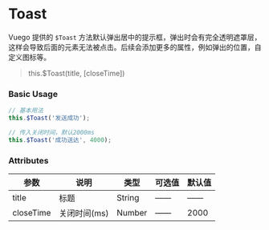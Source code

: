# Toast

Vuego 提供的 `$Toast` 方法默认弹出居中的提示框，弹出时会有完全透明遮罩层，这样会导致后面的元素无法被点击。后续会添加更多的属性，例如弹出的位置，自定义图标等。

> this.$Toast(title, [closeTime])

### Basic Usage

```js
// 基本用法
this.$Toast('发送成功');

// 传入关闭时间，默认2000ms
this.$Toast('成功送达', 4000);
```

### Attributes

|参数|说明|类型|可选值|默认值|
|----|----|----|----|----|
|title| 标题 | String | —— | —— |
|closeTime| 关闭时间(ms) | Number | —— | 2000 |


<v-phone hash="toast"></v-phone>
